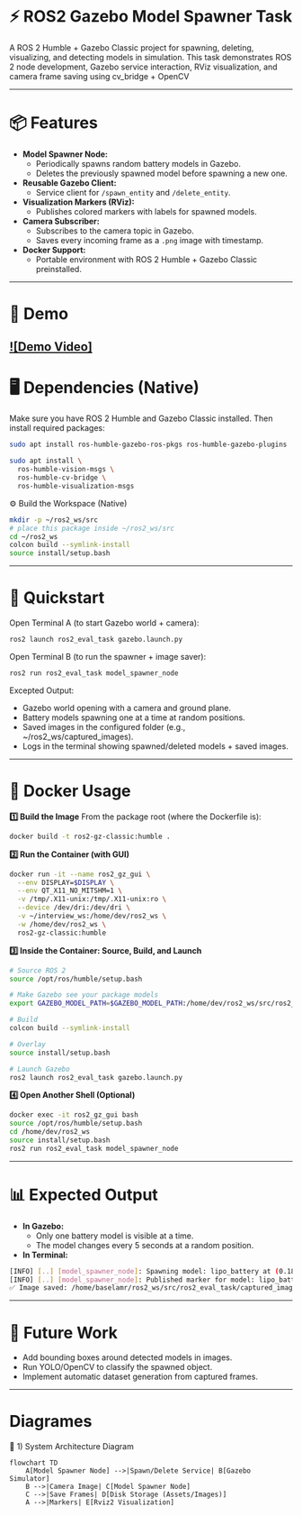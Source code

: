 # ⚡ ROS2 Gazebo Model Spawner Task
A ROS 2 Humble + Gazebo Classic project for spawning, deleting, visualizing, and detecting models in simulation.
This task demonstrates ROS 2 node development, Gazebo service interaction, RViz visualization, and camera frame saving using cv_bridge + OpenCV

---

# 📦 Features
*  **Model Spawner Node:**
    * Periodically spawns random battery models in Gazebo.
    * Deletes the previously spawned model before spawning a new one.
*  **Reusable Gazebo Client:**
    *  Service client for `/spawn_entity` and `/delete_entity`.
*  **Visualization Markers (RViz):**
    *  Publishes colored markers with labels for spawned models.
*  **Camera Subscriber:**
    *  Subscribes to the camera topic in Gazebo.
    *  Saves every incoming frame as a `.png` image with timestamp.
*  **Docker Support:**
    *  Portable environment with ROS 2 Humble + Gazebo Classic preinstalled.
---
# 🎥 Demo
[![Demo Video]](Assets\demo_video.webm)
---

# 🖥️ Dependencies (Native)
Make sure you have ROS 2 Humble and Gazebo Classic installed. Then install required packages:
```bash
sudo apt install ros-humble-gazebo-ros-pkgs ros-humble-gazebo-plugins

sudo apt install \
  ros-humble-vision-msgs \
  ros-humble-cv-bridge \
  ros-humble-visualization-msgs
```
⚙️ Build the Workspace (Native)
```bash
mkdir -p ~/ros2_ws/src
# place this package inside ~/ros2_ws/src
cd ~/ros2_ws
colcon build --symlink-install
source install/setup.bash
```

---
# 🚀 Quickstart
Open Terminal A (to start Gazebo world + camera):
```bash
ros2 launch ros2_eval_task gazebo.launch.py
```

Open Terminal B (to run the spawner + image saver):
```bash
ros2 run ros2_eval_task model_spawner_node
```

Excepted Output:
*  Gazebo world opening with a camera and ground plane.
*  Battery models spawning one at a time at random positions.
*  Saved images in the configured folder (e.g., ~/ros2_ws/captured_images).
*  Logs in the terminal showing spawned/deleted models + saved images.

---
# 🐳 Docker Usage

**1️⃣ Build the Image**
From the package root (where the Dockerfile is):
```bash
docker build -t ros2-gz-classic:humble .
```
**2️⃣ Run the Container (with GUI)**
```bash
docker run -it --name ros2_gz_gui \
  --env DISPLAY=$DISPLAY \
  --env QT_X11_NO_MITSHM=1 \
  -v /tmp/.X11-unix:/tmp/.X11-unix:ro \
  --device /dev/dri:/dev/dri \
  -v ~/interview_ws:/home/dev/ros2_ws \
  -w /home/dev/ros2_ws \
  ros2-gz-classic:humble
```

**3️⃣ Inside the Container: Source, Build, and Launch**
```bash
# Source ROS 2
source /opt/ros/humble/setup.bash

# Make Gazebo see your package models
export GAZEBO_MODEL_PATH=$GAZEBO_MODEL_PATH:/home/dev/ros2_ws/src/ros2_eval_task/models

# Build
colcon build --symlink-install

# Overlay
source install/setup.bash

# Launch Gazebo
ros2 launch ros2_eval_task gazebo.launch.py
```

**4️⃣ Open Another Shell (Optional)**
```bash
docker exec -it ros2_gz_gui bash
source /opt/ros/humble/setup.bash
cd /home/dev/ros2_ws
source install/setup.bash
ros2 run ros2_eval_task model_spawner_node
```

---
# 📊 Expected Output
* **In Gazebo:**
    *  Only one battery model is visible at a time.
    *  The model changes every 5 seconds at a random position.
* **In Terminal:**
```bash
[INFO] [..] [model_spawner_node]: Spawning model: lipo_battery at (0.18, -0.09, 1.10)
[INFO] [..] [model_spawner_node]: Published marker for model: lipo_battery
✅ Image saved: /home/baselamr/ros2_ws/src/ros2_eval_task/captured_images/image_3_1726409312398471.png
```
---
# 🔮 Future Work
*  Add bounding boxes around detected models in images.
*  Run YOLO/OpenCV to classify the spawned object.
*  Implement automatic dataset generation from captured frames.

---
# Diagrames

🔹 1) System Architecture Diagram
```mermaid
flowchart TD
    A[Model Spawner Node] -->|Spawn/Delete Service| B[Gazebo Simulator]
    B -->|Camera Image| C[Model Spawner Node]
    C -->|Save Frames| D[Disk Storage (Assets/Images)]
    A -->|Markers| E[Rviz2 Visualization]
```